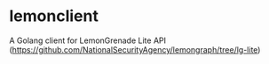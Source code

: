 # lemonclient
A Golang client for LemonGrenade Lite API (https://github.com/NationalSecurityAgency/lemongraph/tree/lg-lite)
